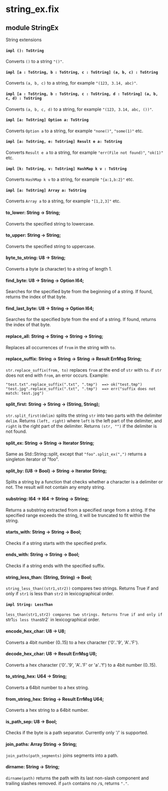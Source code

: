 # string_ex.fix

## module StringEx

String extensions

#### `impl (): ToString`

Converts `()` to a string `"()"`.

#### `impl [a : ToString, b : ToString, c : ToString] (a, b, c) : ToString`

Converts `(a, b, c)` to a string, for example `"(123, 3.14, abc)"`.

#### `impl [a : ToString, b : ToString, c : ToString, d : ToString] (a, b, c, d) : ToString`

Converts `(a, b, c, d)` to a string, for example `"(123, 3.14, abc, ())"`.

#### `impl [a: ToString] Option a: ToString`

Converts `Option a` to a string, for example `"none()"`, `"some(1)"` etc.

#### `impl [a: ToString, e: ToString] Result e a: ToString`

Converts `Result e a` to a string, for example `"err(File not found)"`, `"ok(1)"` etc.

#### `impl [k: ToString, v: ToString] HashMap k v : ToString`

Converts `HashMap k v` to a string, for example `"{a:1,b:2}"` etc.

#### `impl [a: ToString] Array a: ToString`

Converts `Array a` to a string, for example `"[1,2,3]"` etc.

#### to_lower: String -> String;

Converts the specified string to lowercase.

#### to_upper: String -> String;

Converts the specified string to uppercase.

#### byte_to_string: U8 -> String;

Converts a byte (a character) to a string of length 1.

#### find_byte: U8 -> String -> Option I64;

Searches for the specified byte from the beginning of a string.
If found, returns the index of that byte.

#### find_last_byte: U8 -> String -> Option I64;

Searches for the specified byte from the end of a string.
If found, returns the index of that byte.

#### replace_all: String -> String -> String -> String;

Replaces all occurrences of `from` in the string with `to`.

#### replace_suffix: String -> String -> String -> Result ErrMsg String;

`str.replace_suffix(from, to)` replaces `from` at the end of `str` with `to`.
if `str` does not end with `from`, an error occurs.
Example:
```
"test.txt".replace_suffix(".txt", ".tmp")  ==> ok("test.tmp")
"test.jpg".replace_suffix(".txt", ".tmp")  ==> err("suffix does not match: test.jpg")
```

#### split_first: String -> String -> (String, String);

`str.split_first(delim)` splits the string `str` into two parts with the delimiter `delim`.
Returns `(left, right)` where `left` is the left part of the delimiter, and
`right` is the right part of the delimiter.
Returns `(str, "")` if the delimiter is not found.

#### split_ex: String -> String -> Iterator String;

Same as Std::String::split, except that `"foo".split_ex(",")` returns a singleton iterator of "foo".

#### split_by: (U8 -> Bool) -> String -> Iterator String;

Splits a string by a function that checks whether a character is a delimiter or not.
The result will not contain any empty string.

#### substring: I64 -> I64 -> String -> String;

Returns a substring extracted from a specified range from a string.
If the specified range exceeds the string, it will be truncated to fit within the string.

#### starts_with: String -> String -> Bool;

Checks if a string starts with the specified prefix.

#### ends_with: String -> String -> Bool;

Checks if a string ends with the specified suffix.

#### string_less_than: (String, String) -> Bool;

`string_less_than((str1,str2))` compares two strings.
Returns True if and only if `str1` is less than `str2` in lexicographical order.

#### `impl String: LessThan`

`less_than(str1,str2) compares two strings.
Returns True if and only if `str1` is less than `str2` in lexicographical order.

#### encode_hex_char: U8 -> U8;

Converts a 4bit number (0..15) to a hex character ('0'..'9', 'A'..'F').

#### decode_hex_char: U8 -> Result ErrMsg U8;

Converts a hex character ('0'..'9', 'A'..'F' or 'a'..'f') to a 4bit number (0..15).

#### to_string_hex: U64 -> String;

Converts a 64bit number to a hex string.

#### from_string_hex: String -> Result ErrMsg U64;

Converts a hex string to a 64bit number.

#### is_path_sep: U8 -> Bool;

Checks if the byte is a path separator. Currently only '/' is supported.

#### join_paths: Array String -> String;

`join_paths(path_segments)` joins segments into a path.

#### dirname: String -> String;

`dirname(path)` returns the path with its last non-slash component and trailing slashes removed.
if `path` contains no `/`s, returns `"."`.

